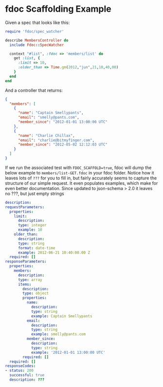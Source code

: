 # fdoc Scaffolding Example

Given a spec that looks like this:

```ruby
require 'fdoc/spec_watcher'

describe MembersController do
  include Fdoc::SpecWatcher

  context "#list", :fdoc => 'members/list' do
    get :list, {
      :limit => 10,
      :older_than => Time.gm(2012,"jun",21,10,40,00)
    }
  end
end
````

And a controller that returns:

```json
{
  "members": [
    {
      "name": "Captain Smellypants",
      "email": "smelly@pants.com",
      "member_since": "2012-01-01 13:00:00 UTC"
    },
    {
      "name": "Charlie Chillax",
      "email": "charlie@bitmyfinger.com",
      "member_since": "2012-05-02 12:12:03 UTC"
    }
  ]
}
```


If we run the associated test with `FDOC_SCAFFOLD=true`, fdoc will dump the below example to `members/list-GET.fdoc` in your fdoc folder. Notice how it leaves lots of `???` for you to fill in, but fairly accurately seems to capture the structure of our simple request. It even populates examples, which make for even better documentation.
Since updated to json-schema > 2.0 it leaves no ???, but just empty strings

```yaml
description:
requestParameters:
  properties:
    limit:
      description:
      type: integer
      example: 10
    older_than:
      description:
      type: string
      format: date-time
      example: 2012-06-21 10:40:00.00 Z
  required: []
responseParameters:
  properties:
    members:
      description:
      type: array
      items:
        description:
        type: object
        properties:
          name:
            description:
            type: string
            example: Captain Smellypants
          email:
            description:
            type: string
            example: smelly@pants.com
          member_since:
            description:
            type: string
            example: '2012-01-01 13:00:00 UTC'
        required: []
  required: []
responseCodes:
- status: 200
  successful: true
  description: ???
```
